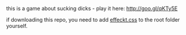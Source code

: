this is a game about sucking dicks - play it here: http://goo.gl/qKTy5E

if downloading this repo, you need to add [effeckt.css](https://raw.githubusercontent.com/h5bp/Effeckt.css/master/css/effeckt.css) to the root folder yourself.
